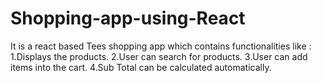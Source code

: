 # Shopping-app-using-React
It is a react based Tees shopping app which contains functionalities like :
1.Displays the products.
2.User can search for products.
3.User can add items into the cart.
4.Sub Total can be calculated automatically.
